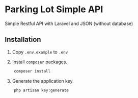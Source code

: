 # Parking Lot Simple API

Simple Restful API with Laravel and JSON (without database)

## Installation

1. Copy `.env.example` to `.env`

2. Install `composer` packages.
```bash
    composer install
```

3. Generate the application key.
```bash
    php artisan key:generate
```